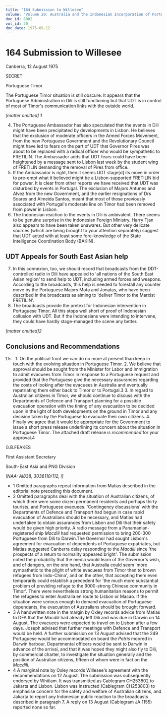 ```yaml
---
title: "164 Submission to Willesee"
volume: "Volume 20: Australia and the Indonesian Incorporation of Portuguese Timor, 1974-1976"
doc_id: 8002
vol_id: 20
doc_date: 1975-08-12
---
```


# 164 Submission to Willesee

Canberra, 12 August 1975

SECRET

Portuguese Timor

The Portuguese Timor situation is still obscure. It appears that the Portuguese Administration in Dili is still functioning but that UDT is in control of most of Timor's communication links with the outside world.

_[matter omitted] 1_

  4. The Portuguese Ambassador has also speculated that the events in Dili might have been precipitated by developments in Lisbon. He believes that the exclusion of moderate officers in the Armed Forces Movement, from the new Portuguese Government and the Revolutionary Council might have led to fears on the part of UDT that Governor Pires was about to be replaced with a radical officer who would be sympathetic to FRETILIN. The Ambassador adds that UDT fears could have been heightened by a message sent to Lisbon last week by the student wing of FRETILIN demanding the removal of Pires from office.
  5. If the Ambassador is right, then it seems UDT stage[d] its move in order to pre-empt what it believed might be a Lisbon-supported FRETILIN bid for power. It is clear from other reports we have received that UDT was disturbed by events in Portugal. The exclusion of Majors Antunes and Alvez from the new Government, and the earlier resignations of Drs Soares and Almeida Santos, meant that most of those previously associated with Portugal's moderate line on Timor had been removed from power in Lisbon.
  6. The Indonesian reaction to the events in Dili is ambivalent. There seems to be genuine surprise in the Indonesian Foreign Ministry. Harry Tjan also appears to have been taken unawares. But other very delicate sources (which are being brought to your attention separately) suggest that UDT acted with at least some fore-knowledge of the State Intelligence Coordination Body (BAKIN). 

## UDT Appeals for South East Asian help

  7. In this connexion, too, we should record that broadcasts from the DDT-controlled radio in Dili have appealed to 'all nations of the South East Asian region' to send help to UDT, including armed forces and weapons. According to the broadcasts, this help is needed to forestall any counter move by the Portuguese Majors Mota and Jonatas, who have been described in the broadcasts as aiming to 'deliver Timor to the Marxist FRETILIN'.
  8. The broadcasts provide the pretext for Indonesian intervention in Portuguese Timor. All this stops well short of proof of Indonesian collusion with UDT. But if the Indonesians were intending to intervene, they could have hardly stage-managed the scene any better.



_[matter omitted]2_

## Conclusions and Recommendations

  15.   
    1. On the political front we can do no more at present than keep in touch with the evolving situation in Portuguese Timor.
    2. We believe that approval should be sought from the Minister for Labor and Immigration to admit evacuees from Timor in response to a Portuguese request and provided that the Portuguese give the necessary assurances regarding the costs of looking after the evacuees in Australia and eventually repatriating them either back to Timor or to Portugal.3
    3. In regard to Australian citizens in Timor, we should continue to discuss with the Departments of Defence and Transport planning for a possible evacuation operation with the timing of any evacuation to be decided upon in the light of both developments on the ground in Timor and any decision taken by the Portuguese to evacuate their own citizens.
    4. Finally we agree that it would be appropriate for the Government to issue a short press release underlining its concern about the situation in Portuguese Timor. The attached draft release is _recommended_ for your approval.4



G.B.FEAKES

First Assistant Secretary

South-East Asia and PNG Division

_[NAA: Al838, 3038110/112, i]_

  * 1 Omitted paragraphs repeat information from Matias described in the editorial note preceding this document. 
  * 2 Omitted paragraphs deal with the situation of Australian citizens, of which there were some dozen permanent residents and perhaps thirty tourists, and Portuguese evacuees. 'Contingency discussions' with the Departments of Defence and Transport had begun in case rapid evacuation of Australians should be necessary, and Matias had undertaken to obtain assurances from Lisbon and Dili that their safety would be given high priority. A radio message from a Panamanian-registered ship _Macdili_ had requested permission to bring 200-300 Portuguese from Dili to Darwin.The Governor had sought Lisbon's agreement for evacuation of dependents of Portuguese expatriates, but Matias suggested Canberra delay responding to the _Macdili_ since 'the prospects of a return to normality appeared bright'. The submission noted the probability that the media would learn of the Governor's wish, and of dangers, on the one hand, that Australia could seem 'more sympathetic to the plight of white evacuees from Timor than to brown refugees from Indo-China', and on the other, that accepting them even temporarily could establish a precedent for 'the much more substantial problem of providing refuge to the 9000-strong Chinese community in Timor'. There were nevertheless strong humanitarian reasons to permit the refugees to enter Australia en route to Lisbon or Macao. If the situation were serious enough to demand evacuation of Portuguese dependants, the evacuation of Australians should be brought forward.
  * 3 A handwritten note in the margin by Oxley records advice from Matias to DFA that the _Macdili_ had already left Dili and was due in Darwin on 14 August. The evacuees were expected to travel on to Lisbon after a few days. Joseph advised that further meetings with Defence and Transport would be held. A further submission on 13 August advised that the 249 Portuguese would be accommodated on board the _Patris_ moored in Darwin harbour. Departmental officers would be sent to Darwin in advance of the arrival, and that it was hoped they might also fly to Dili, by commercial charter, to investigate the situation generally and the position of Australian citizens, fifteen of whom were in fact on the _Macdili_.
  * 4 A marginal note by Oxley records Willesee's agreement with the recommendations on 12 August. The submission was subsequently endorsed by Whitlam. It was transmitted as Cablegram CH253802 to Jakarta and Lisbon. Lisbon was instructed (Cablegram CH253803) to emphasise concern for the safety and welfare of Australian citizens, and Jakarta to report any Indonesian public reaction to the broadcasts described in paragraph 7. A reply on 13 August (Cablegram JA 1155) reported none so far.


